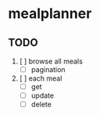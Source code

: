 # mealplanner

## TODO

1. [ ] browse all meals
   - [ ] pagination
2. [ ] each meal
   - [ ] get
   - [ ] update
   - [ ] delete

